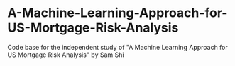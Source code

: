 # A-Machine-Learning-Approach-for-US-Mortgage-Risk-Analysis
Code base for the independent study of "A Machine Learning Approach for US Mortgage Risk Analysis" by Sam Shi
